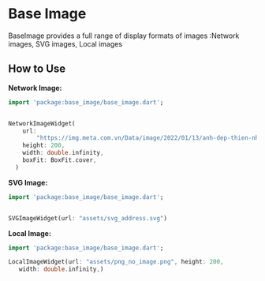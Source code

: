 # Base Image

BaseImage provides a full range of display formats of images :Network images, SVG images, Local images


## How to Use

**Network Image:**

```dart
import 'package:base_image/base_image.dart';


NetworkImageWidget(
    url:
        "https://img.meta.com.vn/Data/image/2022/01/13/anh-dep-thien-nhien-3.jpg",
    height: 200,
    width: double.infinity,
    boxFit: BoxFit.cover,
  )
```

**SVG Image:**


```dart
import 'package:base_image/base_image.dart';


SVGImageWidget(url: "assets/svg_address.svg")
```

**Local Image:**


```dart
import 'package:base_image/base_image.dart';

LocalImageWidget(url: "assets/png_no_image.png", height: 200,
   width: double.infinity,)
```


